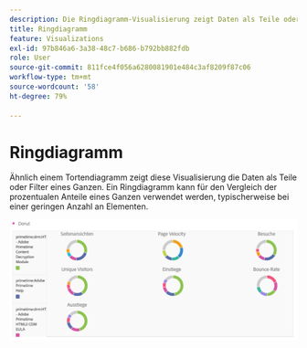```yaml
---
description: Die Ringdiagramm-Visualisierung zeigt Daten als Teile oder Filter eines Ganzen an.
title: Ringdiagramm
feature: Visualizations
exl-id: 97b846a6-3a38-48c7-b686-b792bb882fdb
role: User
source-git-commit: 811fce4f056a6280081901e484c3af8209f87c06
workflow-type: tm+mt
source-wordcount: '58'
ht-degree: 79%

---
```


# Ringdiagramm

Ähnlich einem Tortendiagramm zeigt diese Visualisierung die Daten als Teile oder Filter eines Ganzen. Ein Ringdiagramm kann für den Vergleich der prozentualen Anteile eines Ganzen verwendet werden, typischerweise bei einer geringen Anzahl an Elementen.

![Ein Ringdiagramm mit Daten als Teile oder Filter eines Ganzen.](assets/donut.png)
